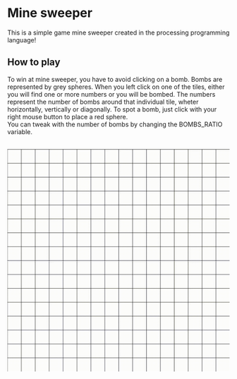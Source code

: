 # Mine sweeper
This is a simple game mine sweeper created in the processing programming language!

<h2> How to play </h2>
<p>
    To win at mine sweeper, you have to avoid clicking on a bomb. Bombs are represented by grey spheres. When you left click on one of the tiles, either you will find one or more numbers or you will be bombed. The numbers represent the number of bombs around that individual tile, wheter horizontally, vertically or diagonally. To spot a bomb, just click with your right mouse button to place a red sphere. <br> You can tweak with the number of bombs by changing the BOMBS_RATIO variable.
</p>

<br>
<img src="data/example.gif">
